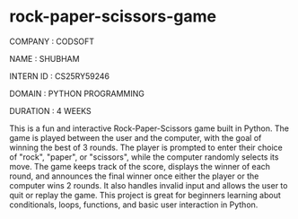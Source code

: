 # rock-paper-scissors-game
COMPANY : CODSOFT

NAME : SHUBHAM

INTERN ID : CS25RY59246

DOMAIN : PYTHON PROGRAMMING

DURATION : 4 WEEKS

This is a fun and interactive Rock-Paper-Scissors game built in Python. The game is played between the user and the computer, with the goal of winning the best of 3 rounds. The player is prompted to enter their choice of "rock", "paper", or "scissors", while the computer randomly selects its move. The game keeps track of the score, displays the winner of each round, and announces the final winner once either the player or the computer wins 2 rounds. It also handles invalid input and allows the user to quit or replay the game. This project is great for beginners learning about conditionals, loops, functions, and basic user interaction in Python.
